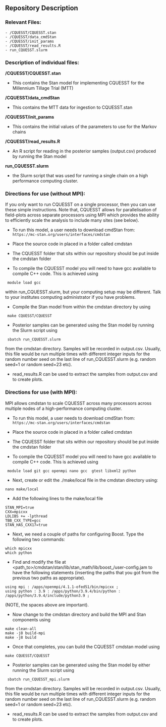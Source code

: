 ## Repository Description



### Relevant Files:
	- /CQUESST/CQUESST.stan
	- /CQUESST/data_cmdStan
	- /CQUESST/init_params
	- /CQUESST/read_results.R
	- run_CQUESST.slurm



### Description of individual files:

**/CQUESST/CQUESST.stan**
- This contains the Stan model for implementing CQUESST for the Millennium Tillage Trial (MTT)

**/CQUESST/data_cmdStan**
- This contains the MTT data for ingestion to CQUESST.stan

**/CQUESST/init_params**
- This contains the initial values of the parameters to use for the Markov chains
	
**/CQUESST/read_results.R**
- An R script for reading in the posterior samples (output.csv) produced by running the Stan model
	
**run_CQUESST.slurm**
- the Slurm script that was used for running a single chain on a high performance computing cluster.


### Directions for use (without MPI):
If you only want to run CQUESST on a single processor, then you can use these simple instructions.
Note that, CQUESST allows for parallelisation of field-plots across separate processors using MPI which provides the ability to efficiently scale the analysis to include many sites (see below).

- To run this model, a user needs to download cmdStan from: 
```  https://mc-stan.org/users/interfaces/cmdstan ``` 

- Place the source code in placed in a folder called cmdstan

- The CQUESST folder that sits within our repository should be put inside the cmdstan folder

- To compile the CQUESST model you will need to have gcc available to compile C++ code.  This is achieved using 

``` module load gcc``` 

within run_CQUESST.slurm, but your computing setup may be different.  Talk to your institutes computing administrator if you have problems.
  
- Compile the Stan model from within the cmdstan directory by using 

``` make CQUESST/CQUESST```  
  
- Posterior samples can be generated using the Stan model by running the Slurm script using 

``` sbatch run_CQUESST.slurm``` 

from the cmdstan directory.  Samples will be recorded in output.csv. Usually, this file would be run multiple times with different integer inputs for the random number seed on the last line of run_CQUESST.slurm (e.g. random seed=1 or random seed=23 etc).
  
- read_results.R can be used to extract the samples from output.csv and to create plots.


### Directions for use (with MPI):
MPI allows cmdstan to scale CQUESST across many processors across multiple nodes of a high-performance computing cluster.

- To run this model, a user needs to download cmdStan from: 
```  https://mc-stan.org/users/interfaces/cmdstan ``` 

- Place the source code in placed in a folder called cmdstan

- The CQUESST folder that sits within our repository should be put inside the cmdstan folder

- To compile the CQUESST model you will need to have gcc available to compile C++ code.  This is achieved using 

``` module load git gcc openmpi nano gcc  gtest libxml2 python```

- Next, create or edit the ./make/local file in the cmdstan directory using:

``` nano make/local ```

- Add the following lines to the make/local file

``` 
STAN_MPI=true
CXX=mpicxx
LDLIBS += -lpthread
TBB_CXX_TYPE=gcc
STAN_HAS_CXX17=true 
```

- Next, we need a couple of paths for configuring Boost.  Type the following two commands:

``` 
which mpicxx
which python
 ```

- Find and modify the file at <path_to>/cmdstan/stan/lib/stan_math/lib/boost_<version>/user-config.jam to have the following statements (inserting the paths that you got from the previous two paths as appropriate).

```
using mpi : /apps/openmpi/4.1.1-ofed51/bin/mpicxx ;
using python : 3.9 : /apps/python/3.9.4/bin/python : /apps/python/3.9.4/include/python3.9 ; 
```

(NOTE, the spaces above are important).

- Now change to the cmdstan directory and build the MPI and Stan components using

```
make clean-all
make -j8 build-mpi
make -j8 build
```

- Once that completes, you can build the CQUESST cmdstan model using

``` make CQUESST/CQUESST ```
  
- Posterior samples can be generated using the Stan model by either running the Slurm script using 

``` sbatch run_CQUESST_mpi.slurm``` 

from the cmdstan directory.  Samples will be recorded in output.csv. Usually, this file would be run multiple times with different integer inputs for the random number seed on the last line of run_CQUESST.slurm (e.g. random seed=1 or random seed=23 etc).
  
- read_results.R can be used to extract the samples from output.csv and to create plots.

